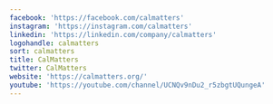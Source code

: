 ```yaml
---
facebook: 'https://facebook.com/calmatters'
instagram: 'https://instagram.com/calmatters'
linkedin: 'https://linkedin.com/company/calmatters'
logohandle: calmatters
sort: calmatters
title: CalMatters
twitter: CalMatters
website: 'https://calmatters.org/'
youtube: 'https://youtube.com/channel/UCNQv9nDu2_r5zbgtUQungeA'
---
```

